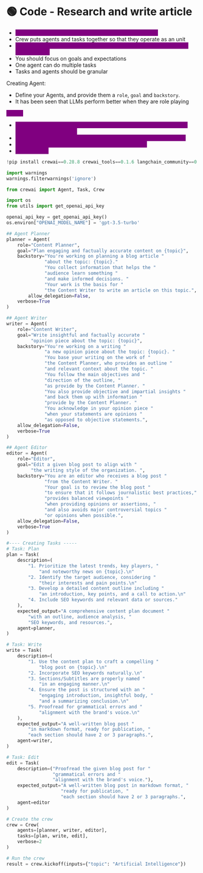 # 🟢 Code - Research and write article

* &#x20;<mark style="color:purple;background-color:purple;">**We can use different LLM, bydefault it use openai gpt 4**</mark>
* Crew puts agents and tasks together so that they operate as an unit
* <mark style="color:purple;background-color:purple;">**Bydefault crew executes tasks sequentially, so we need to give the correct order**</mark>
* You should focus on goals and expectations
* One agent can do multiple tasks
* Tasks and agents should be granular

Creating Agent:

* Define your Agents, and provide them a `role`, `goal` and `backstory`.
* It has been seen that LLMs perform better when they are role playing

<mark style="color:purple;background-color:purple;">**Steps:**</mark>

* <mark style="color:purple;background-color:purple;">We define an agent, we specify it's role, goal and backstory, we also specify if it can delegate</mark>
* <mark style="color:purple;background-color:purple;">We create Task by specifying Task description and expected output</mark>
* <mark style="color:purple;background-color:purple;">We define crew by specifying agents and their tasks</mark>
* <mark style="color:purple;background-color:purple;">Crew kick off</mark>

```python
!pip install crewai==0.28.8 crewai_tools==0.1.6 langchain_community==0.0.29

import warnings
warnings.filterwarnings('ignore')

from crewai import Agent, Task, Crew

import os
from utils import get_openai_api_key

openai_api_key = get_openai_api_key()
os.environ["OPENAI_MODEL_NAME"] = 'gpt-3.5-turbo'

## Agent Planner
planner = Agent(
    role="Content Planner",
    goal="Plan engaging and factually accurate content on {topic}",
    backstory="You're working on planning a blog article "
              "about the topic: {topic}."
              "You collect information that helps the "
              "audience learn something "
              "and make informed decisions. "
              "Your work is the basis for "
              "the Content Writer to write an article on this topic.",
        allow_delegation=False,
	verbose=True
)

## Agent Writer
writer = Agent(
    role="Content Writer",
    goal="Write insightful and factually accurate "
         "opinion piece about the topic: {topic}",
    backstory="You're working on a writing "
              "a new opinion piece about the topic: {topic}. "
              "You base your writing on the work of "
              "the Content Planner, who provides an outline "
              "and relevant context about the topic. "
              "You follow the main objectives and "
              "direction of the outline, "
              "as provide by the Content Planner. "
              "You also provide objective and impartial insights "
              "and back them up with information "
              "provide by the Content Planner. "
              "You acknowledge in your opinion piece "
              "when your statements are opinions "
              "as opposed to objective statements.",
    allow_delegation=False,
    verbose=True
)

## Agent Editor
editor = Agent(
    role="Editor",
    goal="Edit a given blog post to align with "
         "the writing style of the organization. ",
    backstory="You are an editor who receives a blog post "
              "from the Content Writer. "
              "Your goal is to review the blog post "
              "to ensure that it follows journalistic best practices,"
              "provides balanced viewpoints "
              "when providing opinions or assertions, "
              "and also avoids major controversial topics "
              "or opinions when possible.",
    allow_delegation=False,
    verbose=True
)

#---- Creating Tasks -----
# Task: Plan
plan = Task(
    description=(
        "1. Prioritize the latest trends, key players, "
            "and noteworthy news on {topic}.\n"
        "2. Identify the target audience, considering "
            "their interests and pain points.\n"
        "3. Develop a detailed content outline including "
            "an introduction, key points, and a call to action.\n"
        "4. Include SEO keywords and relevant data or sources."
    ),
    expected_output="A comprehensive content plan document "
        "with an outline, audience analysis, "
        "SEO keywords, and resources.",
    agent=planner,
)

# Task: Write
write = Task(
    description=(
        "1. Use the content plan to craft a compelling "
            "blog post on {topic}.\n"
        "2. Incorporate SEO keywords naturally.\n"
		"3. Sections/Subtitles are properly named "
            "in an engaging manner.\n"
        "4. Ensure the post is structured with an "
            "engaging introduction, insightful body, "
            "and a summarizing conclusion.\n"
        "5. Proofread for grammatical errors and "
            "alignment with the brand's voice.\n"
    ),
    expected_output="A well-written blog post "
        "in markdown format, ready for publication, "
        "each section should have 2 or 3 paragraphs.",
    agent=writer,
)

# Task: Edit
edit = Task(
    description=("Proofread the given blog post for "
                 "grammatical errors and "
                 "alignment with the brand's voice."),
    expected_output="A well-written blog post in markdown format, "
                    "ready for publication, "
                    "each section should have 2 or 3 paragraphs.",
    agent=editor
)

# Create the crew
crew = Crew(
    agents=[planner, writer, editor],
    tasks=[plan, write, edit],
    verbose=2
)

# Run the crew
result = crew.kickoff(inputs={"topic": "Artificial Intelligence"})

```
